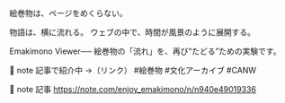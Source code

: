 絵巻物は、ページをめくらない。

物語は、横に流れる。
ウェブの中で、時間が風景のように展開する。

Emakimono Viewer──
絵巻物の「流れ」を、再び“たどる”ための実験です。

📜 note 記事で紹介中 →（リンク） #絵巻物 #文化アーカイブ #CANW

📝 note 記事
https://note.com/enjoy_emakimono/n/n940e49019336
